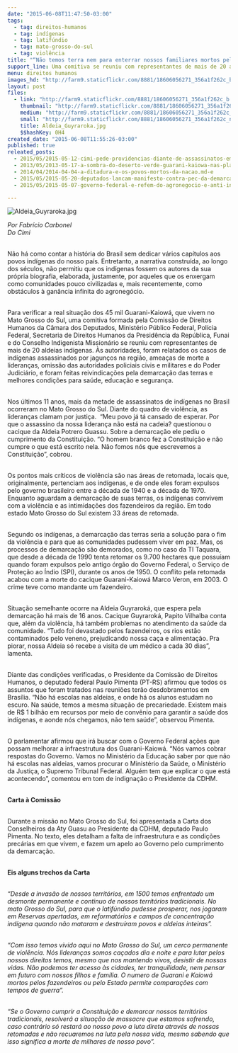 ```yaml
---
date: "2015-06-08T11:47:50-03:00"
tags:
  - tag: direitos-humanos
  - tag: indígenas
  - tag: latifúndio
  - tag: mato-grosso-do-sul
  - tag: violência
title: "“Não temos terra nem para enterrar nossos familiares mortos pelos fazendeiros”, diz liderança indígena"
support_line: Uma comitiva se reuniu com representantes de mais de 20 aldeias indígenas para verificar a real situação dos 45 mil Guarani-Kaiowá que vivem no MS.
menu: direitos humanos
images_hd: "http://farm9.staticflickr.com/8881/18606056271_356a1f262c_b.jpg"
layout: post
files:
  - link: "http://farm9.staticflickr.com/8881/18606056271_356a1f262c_b.jpg"
    thumbnail: "http://farm9.staticflickr.com/8881/18606056271_356a1f262c_t.jpg"
    medium: "http://farm9.staticflickr.com/8881/18606056271_356a1f262c_z.jpg"
    small: "http://farm9.staticflickr.com/8881/18606056271_356a1f262c_n.jpg"
    title: Aldeia_Guyraroka.jpg
    $$hashKey: 0H4
created_date: "2015-06-08T11:55:26-03:00"
published: true
releated_posts:
  - 2015/05/2015-05-12-cimi-pede-providencias-diante-de-assassinatos-em-serie-no-nordeste.md
  - 2013/05/2013-05-17-a-sombra-do-deserto-verde-guarani-kaiowa-nas-plantacoes-de-cana.md
  - 2014/04/2014-04-04-a-ditadura-e-os-povos-mortos-da-nacao.md-e
  - 2015/05/2015-05-20-deputados-lancam-manifesto-contra-pec-da-demarcacao-de-terras-indigenas.md
  - 2015/05/2015-05-07-governo-federal-e-refem-do-agronegocio-e-anti-indigena-denuncia-bispo-do-xingu.md

---
```

<p><img alt="Aldeia_Guyraroka.jpg" src="http://farm9.staticflickr.com/8881/18606056271_356a1f262c_b.jpg" /></p>

<p><em>Por Fabr&iacute;cio Carbonel<br />
Do Cimi</em></p>

<p><br />
N&atilde;o h&aacute; como contar a hist&oacute;ria do Brasil sem dedicar v&aacute;rios cap&iacute;tulos aos povos ind&iacute;genas do nosso pa&iacute;s. Entretanto, a narrativa constru&iacute;da, ao longo dos s&eacute;culos, n&atilde;o permitiu que os ind&iacute;genas fossem os autores da sua pr&oacute;pria biografia, elaborada, justamente, por aqueles que os enxergam como comunidades pouco civilizadas e, mais recentemente, como obst&aacute;culos &agrave; gan&acirc;ncia infinita do agroneg&oacute;cio.</p>

<p><br />
Para verificar a real situa&ccedil;&atilde;o dos 45 mil Guarani-Kaiow&aacute;, que vivem no Mato Grosso do Sul, uma comitiva formada pela Comiss&atilde;o de Direitos Humanos da C&acirc;mara dos Deputados, Minist&eacute;rio P&uacute;blico Federal, Pol&iacute;cia Federal, Secretaria de Direitos Humanos da Presid&ecirc;ncia da Rep&uacute;blica, Funai e do Conselho Indigenista Mission&aacute;rio se reuniu com representantes de mais de 20 aldeias ind&iacute;genas. &Agrave;s autoridades, foram relatados os casos de ind&iacute;genas assassinados por jagun&ccedil;os na regi&atilde;o, amea&ccedil;as de morte a lideran&ccedil;as, omiss&atilde;o das autoridades policiais civis e militares e do Poder Judici&aacute;rio, e foram feitas reivindica&ccedil;&otilde;es pela demarca&ccedil;&atilde;o das terras e melhores condi&ccedil;&otilde;es para sa&uacute;de, educa&ccedil;&atilde;o e seguran&ccedil;a.</p>

<p><br />
Nos &uacute;ltimos 11 anos, mais da metade de assassinatos de ind&iacute;genas no Brasil ocorreram no Mato Grosso do Sul. Diante do quadro de viol&ecirc;ncia, as lideran&ccedil;as clamam por justi&ccedil;a.&nbsp; &ldquo;Meu povo j&aacute; t&aacute; cansado de esperar. Por que o assassino da nossa lideran&ccedil;a n&atilde;o est&aacute; na cadeia? questionou o cacique da Aldeia Potrero Guassu. Sobre a demarca&ccedil;&atilde;o ele pediu o cumprimento da Constitui&ccedil;&atilde;o. &ldquo;O homem branco fez a Constitui&ccedil;&atilde;o e n&atilde;o cumpre o que est&aacute; escrito nela. N&atilde;o fomos n&oacute;s que escrevemos a Constitui&ccedil;&atilde;o&rdquo;, cobrou.&nbsp; &nbsp;</p>

<p><br />
Os pontos mais cr&iacute;ticos de viol&ecirc;ncia s&atilde;o nas &aacute;reas de retomada, locais que, originalmente, pertenciam aos ind&iacute;genas, e de onde eles foram expulsos pelo governo brasileiro entre a d&eacute;cada de 1940 e a d&eacute;cada de 1970. Enquanto aguardam a demarca&ccedil;&atilde;o de suas terras, os ind&iacute;genas convivem com a viol&ecirc;ncia e as intimida&ccedil;&otilde;es dos fazendeiros da regi&atilde;o. Em todo estado Mato Grosso do Sul existem 33 &aacute;reas de retomada.</p>

<p><br />
Segundo os ind&iacute;genas, a demarca&ccedil;&atilde;o das terras seria a solu&ccedil;&atilde;o para o fim da viol&ecirc;ncia e para que as comunidades pudessem viver em paz. Mas, os processos de demarca&ccedil;&atilde;o s&atilde;o demorados, como no caso da TI Taquara, que desde a d&eacute;cada de 1990 tenta retomar os 9.700 hectares que possu&iacute;am quando foram expulsos pelo antigo &oacute;rg&atilde;o do Governo Federal, o Servi&ccedil;o de Prote&ccedil;&atilde;o ao &Iacute;ndio (SPI), durante os anos de 1950. O conflito pela retomada acabou com a morte do cacique Guarani-Kaiow&aacute; Marco Veron, em 2003. O crime teve como mandante um fazendeiro.</p>

<p><br />
Situa&ccedil;&atilde;o semelhante ocorre na Aldeia Guyrarok&aacute;, que espera pela demarca&ccedil;&atilde;o h&aacute; mais de 16 anos. Cacique Guyrarok&aacute;, Papito Vilhalba conta que, al&eacute;m da viol&ecirc;ncia, h&aacute; tamb&eacute;m problemas no atendimento da sa&uacute;de da comunidade. &ldquo;Tudo foi devastado pelos fazendeiros, os rios est&atilde;o contaminados pelo veneno, prejudicando nossa ca&ccedil;a e alimenta&ccedil;&atilde;o. Pra piorar, nossa Aldeia s&oacute; recebe a visita de um m&eacute;dico a cada 30 dias&rdquo;, lamenta.</p>

<p><br />
Diante das condi&ccedil;&otilde;es verificadas, o Presidente da Comiss&atilde;o de Direitos Humanos, o deputado federal Paulo Pimenta (PT-RS) afirmou que todos os assuntos que foram tratados nas reuni&otilde;es ter&atilde;o desdobramentos em Bras&iacute;lia. &ldquo;N&atilde;o h&aacute; escolas nas aldeias, e onde h&aacute; os alunos estudam no escuro. Na sa&uacute;de, temos a mesma situa&ccedil;&atilde;o de precariedade. Existem mais de R$ 1 bilh&atilde;o em recursos por meio de conv&ecirc;nio para garantir a sa&uacute;de dos ind&iacute;genas, e aonde n&oacute;s chegamos, n&atilde;o tem sa&uacute;de&rdquo;, observou Pimenta.</p>

<p><br />
O parlamentar afirmou que ir&aacute; buscar com o Governo Federal a&ccedil;&otilde;es que possam melhorar a infraestrutura dos Guarani-Kaiow&aacute;. &ldquo;N&oacute;s vamos cobrar respostas do Governo. Vamos no Minist&eacute;rio da Educa&ccedil;&atilde;o saber por que n&atilde;o h&aacute; escolas nas aldeias, vamos procurar o Minist&eacute;rio da Sa&uacute;de, o Minist&eacute;rio da Justi&ccedil;a, o Supremo Tribunal Federal. Algu&eacute;m tem que explicar o que est&aacute; acontecendo&rdquo;, comentou em tom de indigna&ccedil;&atilde;o o Presidente da CDHM.</p>

<p><br />
<strong>Carta &agrave; Comiss&atilde;o</strong></p>

<p><br />
Durante a miss&atilde;o no Mato Grosso do Sul, foi apresentada a Carta dos Conselheiros da Aty Guasu ao Presidente da CDHM, deputado Paulo Pimenta. No texto, eles detalham a falta de infraestrutura e as condi&ccedil;&otilde;es prec&aacute;rias em que vivem, e fazem um apelo ao Governo pelo cumprimento da demarca&ccedil;&atilde;o.</p>

<p><br />
<strong>Eis alguns trechos da Carta</strong></p>

<p><br />
<em>&ldquo;Desde a invas&atilde;o de nossos territ&oacute;rios, em 1500 temos enfrentado um desmonte permanente e continuo de nossos territ&oacute;rios tradicionais. No mato Grosso do Sul, para que o latif&uacute;ndio pudesse prosperar, nos jogaram em Reservas apertadas, em reformat&oacute;rios e campos de concentra&ccedil;&atilde;o ind&iacute;gena quando n&atilde;o mataram e destru&iacute;ram povos e aldeias inteiras&rdquo;.</em></p>

<p><br />
<em>&ldquo;Com isso temos vivido aqui no Mato Grosso do Sul, um cerco permanente de viol&ecirc;ncia. N&oacute;s lideran&ccedil;as somos ca&ccedil;ados dia e noite e para lutar pelos nossos direitos temos, mesmo que nos mantendo vivos, desistir de nossas vidas. N&atilde;o podemos ter acesso &agrave;s cidades, ter tranquilidade, nem pensar em futuro com nossos filhos e fam&iacute;lia. O numero de Guarani e Kaiow&aacute; mortos pelos fazendeiros ou pelo Estado permite compara&ccedil;&otilde;es com tempos de guerra&rdquo;.</em></p>

<p><br />
<em>&ldquo;Se o Governo cumprir a Constitui&ccedil;&atilde;o e demarcar nossos territ&oacute;rios tradicionais, resolver&aacute; a situa&ccedil;&atilde;o de massacre que estamos sofrendo, caso contr&aacute;rio s&oacute; restar&aacute; ao nosso povo a luta direta atrav&eacute;s de nossas retomadas e n&atilde;o recuaremos na luta pela nossa vida, mesmo sabendo que isso significa a morte de milhares de nosso povo&rdquo;.</em></p>
